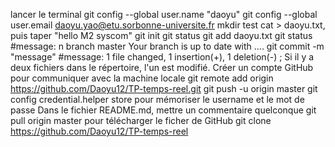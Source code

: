 lancer le terminal
git config --global user.name "daoyu"     git config --global user.email daoyu.yao@etu.sorbonne-universite.fr
mkdir test
cat > daoyu.txt, puis taper "hello M2 syscom"
git init
git status
git add daoyu.txt
git status
#message: n branch master Your branch is up to date with ....
git commit -m "message"
#message: 1 file changed, 1 insertion(+), 1 deletion(-) ;  Si il y a deux fichiers dans le répertoire, l'un est modifié.
Créer un compte GitHub pour communiquer avec la machine locale
git remote add origin https://github.com/Daoyu12/TP-temps-reel.git        git push -u origin master
git config credential.helper store         pour mémoriser le username et le mot de passe
Dans le fichier README.md, mettre un commentaire quelconque
git pull origin master       pour télécharger le ficher de GitHub
git clone https://github.com/Daoyu12/TP-temps-reel

